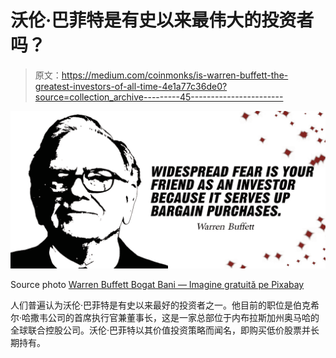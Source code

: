 # 沃伦·巴菲特是有史以来最伟大的投资者吗？

> 原文：<https://medium.com/coinmonks/is-warren-buffett-the-greatest-investors-of-all-time-4e1a77c36de0?source=collection_archive---------45----------------------->

![](img/15ae5841dd3caa27a5d7676ee443844e.png)

Source photo [Warren Buffett Bogat Bani — Imagine gratuită pe Pixabay](https://pixabay.com/ro/illustrations/warren-buffett-bogat-bani-miliardar-5000311/)

人们普遍认为沃伦·巴菲特是有史以来最好的投资者之一。他目前的职位是伯克希尔·哈撒韦公司的首席执行官兼董事长，这是一家总部位于内布拉斯加州奥马哈的全球联合控股公司。沃伦·巴菲特以其价值投资策略而闻名，即购买低价股票并长期持有。